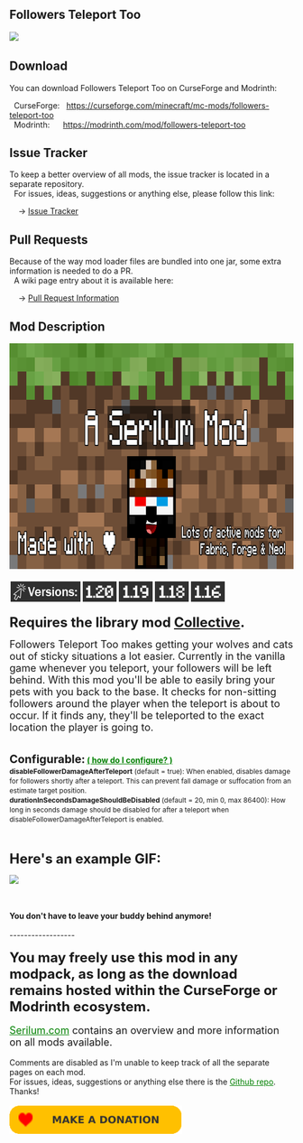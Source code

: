 <h2>Followers Teleport Too</h2>
<p><a href="https://github.com/Serilum/Followers-Teleport-Too"><img src="https://serilum.com/assets/data/logo/followers-teleport-too.png"></a></p><h2>Download</h2>
<p>You can download Followers Teleport Too on CurseForge and Modrinth:</p><p>&nbsp;&nbsp;CurseForge: &nbsp;&nbsp;<a href="https://curseforge.com/minecraft/mc-mods/followers-teleport-too">https://curseforge.com/minecraft/mc-mods/followers-teleport-too</a><br>&nbsp;&nbsp;Modrinth: &nbsp;&nbsp;&nbsp;&nbsp;&nbsp;<a href="https://modrinth.com/mod/followers-teleport-too">https://modrinth.com/mod/followers-teleport-too</a></p>
<h2>Issue Tracker</h2>
<p>To keep a better overview of all mods, the issue tracker is located in a separate repository.<br>&nbsp;&nbsp;For issues, ideas, suggestions or anything else, please follow this link:</p>
<p>&nbsp;&nbsp;&nbsp;&nbsp;-> <a href="https://serilum.com/url/issue-tracker">Issue Tracker</a></p>
<h2>Pull Requests</h2>
<p>Because of the way mod loader files are bundled into one jar, some extra information is needed to do a PR.<br>&nbsp;&nbsp;A wiki page entry about it is available here:</p>
<p>&nbsp;&nbsp;&nbsp;&nbsp;-> <a href="https://serilum.com/url/pull-requests">Pull Request Information</a></p>
<h2>Mod Description</h2>
<p><a href="https://serilum.com/" rel="nofollow"><img src="https://github.com/Serilum/.cdn/blob/main/description/header/header.png" alt="" width="838" height="400"></a><br><br><a href="https://legacy.curseforge.com/minecraft/mc-mods/followers-teleport-too/files"><img src="https://github.com/Serilum/.cdn/raw/main/description/versions/header.png"></a><a href="https://legacy.curseforge.com/minecraft/mc-mods/followers-teleport-too/files/all?filter-status=1&filter-game-version=1738749986:75125" rel="nofollow"><img src="https://github.com/Serilum/.cdn/raw/main/description/versions/1_20.png"></a><a href="https://www.curseforge.com/minecraft/mc-mods/followers-teleport-too-fabric/files/all?filter-status=1&filter-game-version=1738749986:73407" rel="nofollow"><img src="https://github.com/Serilum/.cdn/raw/main/description/versions/1_19.png"></a><a href="https://www.curseforge.com/minecraft/mc-mods/followers-teleport-too-fabric/files/all?filter-status=1&filter-game-version=1738749986:73250" rel="nofollow"><img src="https://github.com/Serilum/.cdn/raw/main/description/versions/1_18.png"></a><a href="https://www.curseforge.com/minecraft/mc-mods/followers-teleport-too-fabric/files/all?filter-status=1&filter-game-version=1738749986:70886" rel="nofollow"><img src="https://github.com/Serilum/.cdn/raw/main/description/versions/1_16.png"></a><br><br><strong><span style="font-size:24px">Requires the library mod&nbsp;<a style="font-size:24px" href="https://curseforge.com/minecraft/mc-mods/collective" rel="nofollow">Collective</a>.<br></span></strong></p>
<p><span style="font-size:18px">Followers Teleport Too makes getting your wolves and cats out of sticky situations a lot easier. Currently in the vanilla game whenever you teleport, your followers will be left behind. With this mod you'll be able to easily bring your pets with you back to the base. It checks for non-sitting followers around the player when the teleport is about to occur. If it finds any, they'll be teleported to the exact location the player is going to.<br></span><br><br><strong><span style="font-size:20px">Configurable:</span> <span style="color:#008000;font-size:14px"><a style="color:#008000" href="https://serilum.com/url/issue-trackerwiki/how-to-configure-mods" rel="nofollow">(&nbsp;how do I configure?&nbsp;)</a></span><br></strong><span style="font-size:12px"><strong>disableFollowerDamageAfterTeleport</strong>&nbsp;(default = true): When enabled, disables damage for followers shortly after a teleport. This can prevent fall damage or suffocation from an estimate target position.</span><br><span style="font-size:12px"><strong>durationInSecondsDamageShouldBeDisabled</strong>&nbsp;(default = 20, min 0, max 86400): How long in seconds damage should be disabled for after a teleport when disableFollowerDamageAfterTeleport is enabled.</span><br><br></p>
<p><br><span style="font-size:24px"><strong>Here's an example GIF:</strong></span></p>
<div class="spoiler">
<p><picture><img src="https://github.com/Serilum/.cdn/raw/main/projects/followers-teleport-too/a.gif"></picture></p>
</div>
<p>&nbsp;</p>
<p><span style="font-size:14px"><strong>You don't have to leave your buddy behind anymore!</strong></span><br><br>------------------<br><br><span style="font-size:24px"><strong>You may freely use this mod in any modpack, as long as the download remains hosted within the CurseForge or Modrinth ecosystem.</strong></span><br><br><span style="font-size:18px"><a style="font-size:18px;color:#008000" href="https://serilum.com/" rel="nofollow">Serilum.com</a> contains an overview and more information on all mods available.</span><br><br><span style="font-size:14px">Comments are disabled as I'm unable to keep track of all the separate pages on each mod.</span><span style="font-size:14px"><br>For issues, ideas, suggestions or anything else there is the&nbsp;<a style="font-size:14px;color:#008000" href="https://serilum.com/url/issue-tracker" rel="nofollow">Github repo</a>. Thanks!</span><span style="font-size:6px"><br><br></span><a href="https://ricksouth.com/donate" rel="nofollow"><img src="https://github.com/Serilum/.cdn/raw/main/description/shields/donation_rounded.svg" alt="" width="306" height="50"></a></p>